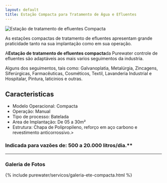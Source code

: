 ```yaml
---
layout: default
title: Estação Compacta para Tratamento de Água e Efluentes
---
```


<img class="img-responsive pull-right" src="../../website/images/estacao_compacta.jpg" alt="Estação de tratamento de efluentes Compacta">

<p class="lead">As estações compactas de tratamento de efluentes apresentam grande praticidade tanto na sua implantação como em sua operação.</p> 

<p class="lead">A<strong>Estação de tratamento de efluentes compacta</strong>da Purewater controle de efluentes são adaptáveis aos mais varios seguimentos da industria.</p>

<p class="lead">Alguns dos seguimentos, tais como: Galvanoplatia, Metalúrgia, Zincagens, Siferúrgicas, Farmacêuticas, Cosméticos, Textil, Lavanderia Industrial e Hospitalar, Pintura, laticinios e outras.</p>


## Caracteristicas

- Modelo Operacional: Compacta
- Operação: Manual
- Tipo de processo: Batelada
- Area de Implantação: De 05 a 30m²
- Estrutura: Chapa de Polipropileno, reforço em aço carbono e revestimento anticorrossivo.>

### Indicada para vazões de: 500 a 20.000 litros/dia.**

---

### Galeria de Fotos

{% include purewater/servicos/galeria-ete-compacta.html %}
